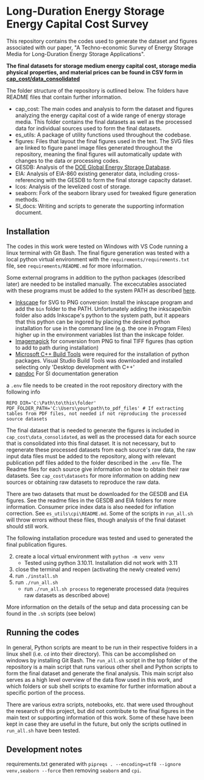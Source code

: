 # Long-Duration Energy Storage Energy Capital Cost Survey

This repository contains the codes used to generate the dataset and figures associated with our paper, "A Techno-economic Survey of Energy Storage Media for Long-Duration Energy Storage Applications". 

**The final datasets for storage medium energy capital cost, storage media physical properties, and material prices can be found in CSV form in [cap_cost/data_consolidated](cap_cost/data_consolidated/)**

The folder structure of the repository is outlined below. The folders have README files that contain further information.

* cap_cost: The main codes and analysis to form the dataset and figures analyzing the energy capital cost of a wide range of energy storage media. This folder contains the final datasets as well as the processed data for individual sources used to form the final datasets. 
* es_utils: A package of utility functions used throughout the codebase.
* figures: Files that layout the final figures used in the text. The SVG files are linked to figure panel image files generated throughout the repository, meaning the final figures will automatically update with changes to the data or processing codes.  
* GESDB: Analysis of the [DOE Global Energy Storage Database](https://sandia.gov/ess-ssl/gesdb/public/index.html).
* EIA: Analysis of EIA-860 existing generator data, including cross-referencing with the GESDB to form the final storage capacity dataset.
* lcos: Analysis of the levelized cost of storage. 
* seaborn: Fork of the seaborn library used for tweaked figure generation methods.
* SI_docs: Writing and scripts to generate the supporting information document. 

## Installation

The codes in this work were tested on Windows with VS Code running a linux terminal with Git Bash. The final figure generation was tested with a local python virtual environment with the `requirements/requirements.txt` file, see `requirements/README.md` for more information.  

Some external programs in addition to the python packages (described later) are needed to be installed manually. The excecutables associated with these programs must be added to the system PATH as described [here](https://www.architectryan.com/2018/03/17/add-to-the-path-on-windows-10/).
* [Inkscape](https://inkscape.org/) for SVG to PNG conversion: Install the inkscape program and add the `bin` folder to the PATH. Unfortunately adding the inkscape/bin folder also adds Inkscape's python to the system path, but it appears that this python can be ingored by placing the desired python installation for use in the command line (e.g. the one in Program Files) higher up in the environment variables list than the inskcape folder. 
* [Imagemagick](https://imagemagick.org/script/download.php) for conversion from PNG to final TIFF figures (has option to add to path during installation)
* [Microsoft C++ Build Tools](https://visualstudio.microsoft.com/visual-cpp-build-tools/) were required for the installation of python packages. Visual Studio Build Tools was downloaded and installed selecting only 'Desktop development with C++'
* [pandoc](https://github.com/jgm/pandoc) For SI documentation generation




a `.env` file needs to be created in the root repository directory with the following info
```
REPO_DIR='C:\Path\to\this\folder'
PDF_FOLDER_PATH='C:\Users\your\path\to_pdf_files' # If extracting tables from PDF files, not needed if not reproducing the processed source datasets 
```

The final dataset that is needed to generate the figures is included in `cap_cost\data_consolidated`, as well as the processed data for each source that is consolidated into this final dataset. It is not necessary, but to regenerate these processed datasets from each source's raw data, the raw input data files must be added to the repository, along with relevant publication pdf files added to the folder described in the `.env` file. The Readme files for each source give information on how to obtain their raw datasets. See `cap_cost\datasets` for more information on adding new sources or obtaining raw datasets to reproduce the raw data.

There are two datasets that must be downloaded for the GESDB and EIA figures. See the readme files in the GESDB and EIA folders for more information. Consumer price index data is also needed for inflation correction. See `es_utils\cpi\README.md`. Some of the scripts in `run_all.sh` will throw errors without these files, though analysis of the final dataset should still work. 

The following installation procedure was tested and used to generated the final publication figures. 

2. create a local virtual environment with `python -m venv venv` 
    * Tested using python 3.10.11. Installation did not work with 3.11
3. close the terminal and reopen (activating the newly created venv)
4. run `./install.sh` 
5. run `./run_all.sh` 
    * run `./run_all.sh process` to regenerate processed data (requires raw datasets as described above)

More information on the details of the setup and data processing can be found in the `.sh` scripts (see below)

## Running the codes

In general, Python scripts are meant to be run in their respective folders in a linux shell (i.e. `cd` into their directory). This can be accomplished on windows by installing Git Bash. The `run_all.sh` script in the top folder of the repository is a main script that runs various other shell and Python scripts to form the final dataset and generate the final analysis. This main script also serves as a high level overview of the data flow used in this work, and which folders or sub shell scripts to examine for further information about a specific portion of the process. 

There are various extra scripts, notebooks, etc. that were used throughout the research of this project, but did not contribute to the final figures in the main text or supporting information of this work. Some of these have been kept in case they are useful in the future, but only the scripts outlined in `run_all.sh` have been tested. 


## Development notes

requirements.txt generated with `pipreqs . --encoding=utf8 --ignore venv,seaborn --force` then removing `seaborn` and `cpi`. 
